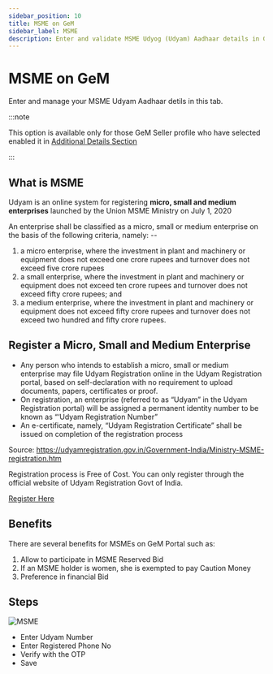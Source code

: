 ```yaml
---
sidebar_position: 10
title: MSME on GeM
sidebar_label: MSME
description: Enter and validate MSME Udyog (Udyam) Aadhaar details in GeM (Government e-Marketplace) Seller Profile
---
```


# MSME on GeM

Enter and manage your MSME Udyam Aadhaar detils in this tab.

:::note

This option is available only for those GeM Seller profile who have selected enabled it in [Additional Details Section](/docs/seller-profile/business-profile/additional-details)

:::

## What is MSME
Udyam is an online system for registering **micro, small and medium enterprises** launched by the Union MSME Ministry on July 1, 2020

An enterprise shall be classified as a micro, small or medium enterprise on the basis of the following criteria, namely: --

1. a micro enterprise, where the investment in plant and machinery or equipment does not exceed one crore rupees and turnover does not exceed five crore rupees
2. a small enterprise, where the investment in plant and machinery or equipment does not exceed ten crore rupees and turnover does not exceed fifty crore rupees; and
3. a medium enterprise, where the investment in plant and machinery or equipment does not exceed fifty crore rupees and turnover does not exceed two hundred and fifty crore rupees.


## Register a Micro, Small and Medium Enterprise
- Any person who intends to establish a micro, small or medium enterprise may file Udyam Registration online in the Udyam Registration portal, based on self-declaration with no requirement to upload documents, papers, certificates or proof.
- On registration, an enterprise (referred to as “Udyam” in the Udyam Registration portal) will be assigned a permanent identity number to be known as “‘Udyam Registration Number”
- An e-certificate, namely, “Udyam Registration Certificate” shall be issued on completion of the registration process

Source: https://udyamregistration.gov.in/Government-India/Ministry-MSME-registration.htm

Registration process is Free of Cost. You can only register through the official website of Udyam Registration Govt of India.

<a href="https://udyamregistration.gov.in/Government-India/Ministry-MSME-registration.htm" class="btn">Register Here</a>

## Benefits
There are several benefits for MSMEs on GeM Portal such as:
1. Allow to participate in MSME Reserved Bid
2. If an MSME holder is women, she is exempted to pay Caution Money
3. Preference in financial Bid

## Steps

![MSME](/img/doc/msme.jpg)

- Enter Udyam Number
- Enter Registered Phone No
- Verify with the OTP
- Save